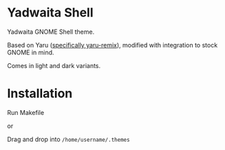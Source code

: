 # **Yadwaita Shell**

Yadwaita GNOME Shell theme.

Based on Yaru ([specifically yaru-remix](https://github.com/Muqtxdir/yaru-remix)), modified with integration to stock GNOME in mind.

Comes in light and dark variants.

# Installation

Run Makefile

or

Drag and drop into `/home/username/.themes`
